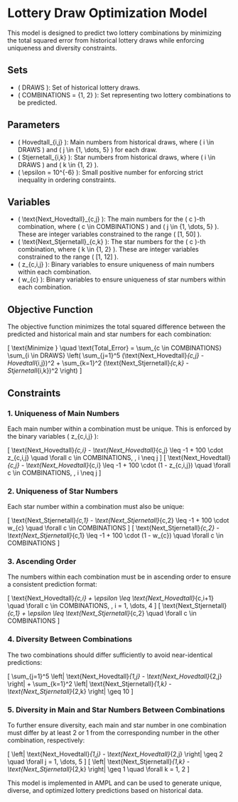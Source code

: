 # Lottery Draw Optimization Model

This model is designed to predict two lottery combinations by minimizing the total squared error from historical lottery draws while enforcing uniqueness and diversity constraints.

## Sets

- \( DRAWS \): Set of historical lottery draws.
- \( COMBINATIONS = \{1, 2\} \): Set representing two lottery combinations to be predicted.

## Parameters

- \( Hovedtall_{i,j} \): Main numbers from historical draws, where \( i \in DRAWS \) and \( j \in \{1, \dots, 5\} \) for each draw.
- \( Stjernetall_{i,k} \): Star numbers from historical draws, where \( i \in DRAWS \) and \( k \in \{1, 2\} \).
- \( \epsilon = 10^{-6} \): Small positive number for enforcing strict inequality in ordering constraints.

## Variables

- \( \text{Next\_Hovedtall}_{c,j} \): The main numbers for the \( c \)-th combination, where \( c \in COMBINATIONS \) and \( j \in \{1, \dots, 5\} \). These are integer variables constrained to the range \( [1, 50] \).
- \( \text{Next\_Stjernetall}_{c,k} \): The star numbers for the \( c \)-th combination, where \( k \in \{1, 2\} \). These are integer variables constrained to the range \( [1, 12] \).
- \( z_{c,i,j} \): Binary variables to ensure uniqueness of main numbers within each combination.
- \( w_{c} \): Binary variables to ensure uniqueness of star numbers within each combination.

## Objective Function

The objective function minimizes the total squared difference between the predicted and historical main and star numbers for each combination:

\[
\text{Minimize } \quad \text{Total\_Error} = \sum_{c \in COMBINATIONS} \sum_{i \in DRAWS} \left( \sum_{j=1}^5 (\text{Next\_Hovedtall}_{c,j} - Hovedtall_{i,j})^2 + \sum_{k=1}^2 (\text{Next\_Stjernetall}_{c,k} - Stjernetall_{i,k})^2 \right)
\]

## Constraints

### 1. **Uniqueness of Main Numbers**

Each main number within a combination must be unique. This is enforced by the binary variables \( z_{c,i,j} \):

\[
\text{Next\_Hovedtall}_{c,i} - \text{Next\_Hovedtall}_{c,j} \leq -1 + 100 \cdot z_{c,i,j} \quad \forall c \in COMBINATIONS, \, i \neq j
\]
\[
\text{Next\_Hovedtall}_{c,j} - \text{Next\_Hovedtall}_{c,i} \leq -1 + 100 \cdot (1 - z_{c,i,j}) \quad \forall c \in COMBINATIONS, \, i \neq j
\]

### 2. **Uniqueness of Star Numbers**

Each star number within a combination must also be unique:

\[
\text{Next\_Stjernetall}_{c,1} - \text{Next\_Stjernetall}_{c,2} \leq -1 + 100 \cdot w_{c} \quad \forall c \in COMBINATIONS
\]
\[
\text{Next\_Stjernetall}_{c,2} - \text{Next\_Stjernetall}_{c,1} \leq -1 + 100 \cdot (1 - w_{c}) \quad \forall c \in COMBINATIONS
\]

### 3. **Ascending Order**

The numbers within each combination must be in ascending order to ensure a consistent prediction format:

\[
\text{Next\_Hovedtall}_{c,i} + \epsilon \leq \text{Next\_Hovedtall}_{c,i+1} \quad \forall c \in COMBINATIONS, \, i = 1, \dots, 4
\]
\[
\text{Next\_Stjernetall}_{c,1} + \epsilon \leq \text{Next\_Stjernetall}_{c,2} \quad \forall c \in COMBINATIONS
\]

### 4. **Diversity Between Combinations**

The two combinations should differ sufficiently to avoid near-identical predictions:

\[
\sum_{j=1}^5 \left| \text{Next\_Hovedtall}_{1,j} - \text{Next\_Hovedtall}_{2,j} \right| + \sum_{k=1}^2 \left| \text{Next\_Stjernetall}_{1,k} - \text{Next\_Stjernetall}_{2,k} \right| \geq 10
\]

### 5. **Diversity in Main and Star Numbers Between Combinations**

To further ensure diversity, each main and star number in one combination must differ by at least 2 or 1 from the corresponding number in the other combination, respectively:

\[
\left| \text{Next\_Hovedtall}_{1,j} - \text{Next\_Hovedtall}_{2,j} \right| \geq 2 \quad \forall j = 1, \dots, 5
\]
\[
\left| \text{Next\_Stjernetall}_{1,k} - \text{Next\_Stjernetall}_{2,k} \right| \geq 1 \quad \forall k = 1, 2
\]

This model is implemented in AMPL and can be used to generate unique, diverse, and optimized lottery predictions based on historical data.
